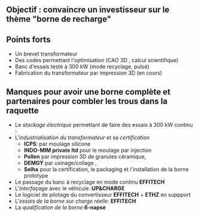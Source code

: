 ## Objectif : convaincre un investisseur sur le thème "borne de recharge"

## Points forts
- Un brevet transformateur
- Des codes permettant l'optimisation (CAO 3D , calcul scientifique)
- Banc d'essais testé à 300 kW (mode recyclage, pulsé)
- Fabrication du transformateur par impression 3D (en cours)

## Manques pour avoir une borne complète et partenaires pour combler les trous dans la raquette

   - Le *stockage électrique* permettant de faire des essais à 300 kW continu :
   - L'*industrialisation du transformateur* et sa *certification*
      - **ICPS**: par moulage silicone
      - **INDO-MIM private ltd** pour le moulage par injection
      - **Pollen** par impression 3D de granules céramique,
      - **DEMGY** par usinage/collage ,
      - **Selha** pour la certification, le packaging et l'installation de la borne prototype
   - Le passage du banc à recyclage en mode continu  **EFFITECH**  
   - L'*interfaçage* avec le véhicule :**UP&CHARGE**
   - Le logiciel de pilotage du convertisseur **EFFITECH** + **ETHZ** en suppport  
   - L'*essais de la borne sur charge réelle*:  **EFFITECH**
   - La *qualification de la borne*:**6-napse**
 
  
